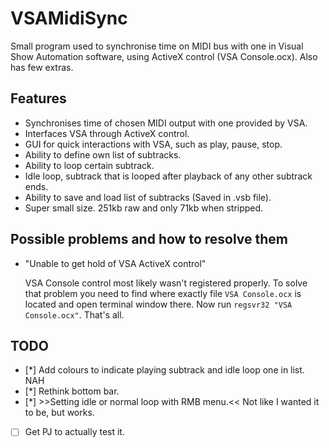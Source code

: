 # VSAMidiSync

Small program used to synchronise time on MIDI bus with one in Visual Show Automation software,
using ActiveX control (VSA Console.ocx). Also has few extras.

## Features
- Synchronises time of chosen MIDI output with one provided by VSA.
- Interfaces VSA through ActiveX control.
- GUI for quick interactions with VSA, such as play, pause, stop.
- Ability to define own list of subtracks.
- Ability to loop certain subtrack.
- Idle loop, subtrack that is looped after playback of any other subtrack ends.
- Ability to save and load list of subtracks (Saved in .vsb file).
- Super small size. 251kb raw and only 71kb when stripped.

## Possible problems and how to resolve them
- "Unable to get hold of VSA ActiveX control"

    VSA Console control most likely wasn't registered properly.
    To solve that problem you need to find where exactly file `VSA Console.ocx` is located and open terminal window there.
    Now run `regsvr32 "VSA Console.ocx"`. That's all.
    
## TODO
- [*] Add colours to indicate playing subtrack and idle loop one in list. NAH
- [*] Rethink bottom bar.
- [*] >>Setting idle or normal loop with RMB menu.<< Not like I wanted it to be, but works.
- [ ] Get PJ to actually test it.